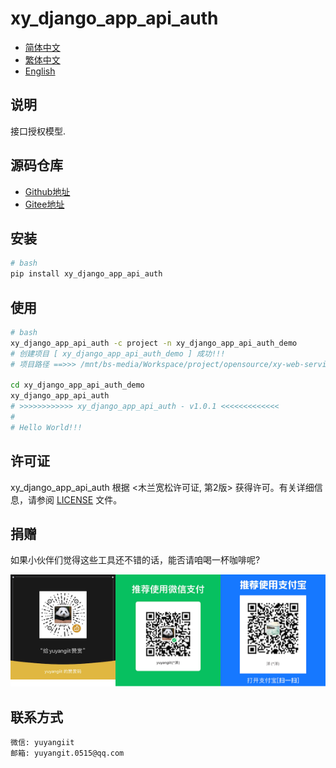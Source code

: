 <!--
 * @Author: 余洋 yuyangit.0515@qq.com
 * @Date: 2024-10-18 13:02:22
 * @LastEditors: 余洋 yuyangit.0515@qq.com
 * @LastEditTime: 2024-10-23 20:52:11
 * @FilePath: /xy_django_app_api_auth/readme/README_zh_CN.md
 * @Description: 这是默认设置,请设置`customMade`, 打开koroFileHeader查看配置 进行设置: https://github.com/OBKoro1/koro1FileHeader/wiki/%E9%85%8D%E7%BD%AE
-->
# xy_django_app_api_auth

- [简体中文](README_zh_CN.md)
- [繁体中文](README_zh_TW.md)
- [English](README_en.md)


## 说明

接口授权模型.

## 源码仓库

- <a href="https://github.com/xy-django-app/xy_django_app_api_auth.git" target="_blank">Github地址</a>  
- <a href="https://gitee.com/xy-django-app/xy_django_app_api_auth.git" target="_blank">Gitee地址</a>

## 安装

```bash
# bash
pip install xy_django_app_api_auth
```

## 使用

```bash
# bash
xy_django_app_api_auth -c project -n xy_django_app_api_auth_demo
# 创建项目 [ xy_django_app_api_auth_demo ] 成功!!!
# 项目路径 ==>>> /mnt/bs-media/Workspace/project/opensource/xy-web-service/xy_django_app_api_auth/test/xy_django_app_api_auth_demo

cd xy_django_app_api_auth_demo
xy_django_app_api_auth
# >>>>>>>>>>>> xy_django_app_api_auth - v1.0.1 <<<<<<<<<<<<<
#
# Hello World!!!
```

## 许可证
xy_django_app_api_auth 根据 <木兰宽松许可证, 第2版> 获得许可。有关详细信息，请参阅 [LICENSE](../LICENSE) 文件。

## 捐赠

如果小伙伴们觉得这些工具还不错的话，能否请咱喝一杯咖啡呢?  

![Pay-Total](./Pay-Total.png)


## 联系方式

```
微信: yuyangiit
邮箱: yuyangit.0515@qq.com
```